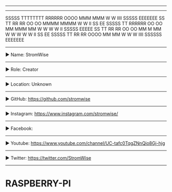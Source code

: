 ____________________________________________________________________________________________________________________________________________
____________________________________________________________________________________________________________________________________________

 SSSSS   TTTTTTTT  RRRRRR     OOOO    MMM   MMM      W             W   IIII    SSSSS   EEEEEEE
 SS         TT     RR   RR   OO  OO   MMMM MMMM      W             W    II     SS      EE
 SSSSS      TT     RRRRRR   OO    OO  MM MMM MM       W   W   W   W     II     SSSSS   EEEEE
    SS      TT     RR  RR   OO    OO  MM  M  MM        W W  W W  W      II        SS   EE
 SSSSS      TT     RR   RR    OOOO    MM     MM         W   W   W      IIII   SSSSSS   EEEEEEE

____________________________________________________________________________________________________________________________________________
▶ Name: StromWise
____________________________________________________________________________________________________________________________________________
▶ Role: Creator
____________________________________________________________________________________________________________________________________________
▶ Location: Unknown
____________________________________________________________________________________________________________________________________________
▶ GitHub: https://github.com/stromwise 
____________________________________________________________________________________________________________________________________________
▶ Instagram: https://www.instagram.com/stromwise/ 
____________________________________________________________________________________________________________________________________________
▶ Facebook: 
____________________________________________________________________________________________________________________________________________
▶ Youtube: https://www.youtube.com/channel/UC-tafc0TqgZNnQio8Gj-hjg 
____________________________________________________________________________________________________________________________________________
▶ Twitter: https://twitter.com/StromWise 
____________________________________________________________________________________________________________________________________________



# RASPBERRY-PI

